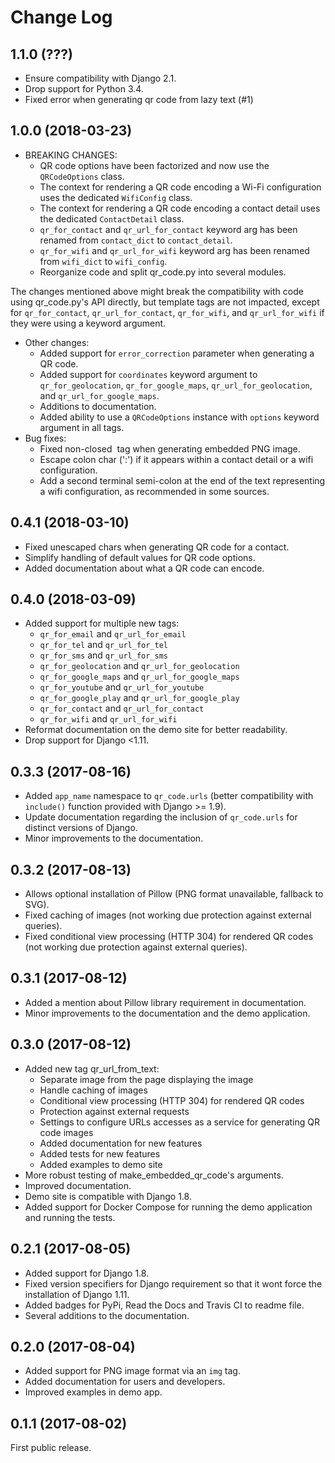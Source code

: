 # Change Log

## 1.1.0 (???)
* Ensure compatibility with Django 2.1.
* Drop support for Python 3.4.
* Fixed error when generating qr code from lazy text (#1)

## 1.0.0 (2018-03-23)
* BREAKING CHANGES:
    * QR code options have been factorized and now use the `QRCodeOptions` class.
    * The context for rendering a QR code encoding a Wi-Fi configuration uses the dedicated `WifiConfig` class.
    * The context for rendering a QR code encoding a contact detail uses the dedicated `ContactDetail` class.
    * `qr_for_contact` and `qr_url_for_contact` keyword arg has been renamed from `contact_dict` to `contact_detail`.
    * `qr_for_wifi` and `qr_url_for_wifi` keyword arg has been renamed from `wifi_dict` to `wifi_config`.
    * Reorganize code and split qr_code.py into several modules.

The changes mentioned above might break the compatibility with code using qr_code.py's API directly, but template tags are not impacted, except for `qr_for_contact`, `qr_url_for_contact`, `qr_for_wifi`, and `qr_url_for_wifi` if they were using a keyword argument.
* Other changes:
    * Added support for `error_correction` parameter when generating a QR code.
    * Added support for `coordinates` keyword argument to `qr_for_geolocation`, `qr_for_google_maps`, `qr_url_for_geolocation`, and `qr_url_for_google_maps`.
    * Additions to documentation.
    * Added ability to use a `QRCodeOptions` instance with `options` keyword argument in all tags.
* Bug fixes:
    * Fixed non-closed <img> tag when generating embedded PNG image.
    * Escape colon char (':') if it appears within a contact detail or a wifi configuration.
    * Add a second terminal semi-colon at the end of the text representing a wifi configuration, as recommended in some sources.

## 0.4.1 (2018-03-10)
* Fixed unescaped chars when generating QR code for a contact.
* Simplify handling of default values for QR code options.
* Added documentation about what a QR code can encode.

## 0.4.0 (2018-03-09)
* Added support for multiple new tags:
    * `qr_for_email` and `qr_url_for_email`
    * `qr_for_tel` and `qr_url_for_tel`
    * `qr_for_sms` and `qr_url_for_sms`
    * `qr_for_geolocation` and `qr_url_for_geolocation`
    * `qr_for_google_maps` and `qr_url_for_google_maps`
    * `qr_for_youtube` and `qr_url_for_youtube`
    * `qr_for_google_play` and `qr_url_for_google_play`
    * `qr_for_contact` and `qr_url_for_contact`
    * `qr_for_wifi` and `qr_url_for_wifi`
* Reformat documentation on the demo site for better readability.
* Drop support for Django <1.11.

## 0.3.3 (2017-08-16)
* Added `app_name` namespace to `qr_code.urls` (better compatibility with `include()` function provided with Django >= 1.9).
* Update documentation regarding the inclusion of `qr_code.urls` for distinct versions of Django.
* Minor improvements to the documentation.

## 0.3.2 (2017-08-13)
* Allows optional installation of Pillow (PNG format unavailable, fallback to SVG).
* Fixed caching of images (not working due protection against external queries).
* Fixed conditional view processing (HTTP 304) for rendered QR codes (not working due protection against external queries).

## 0.3.1 (2017-08-12)
* Added a mention about Pillow library requirement in documentation.
* Minor improvements to the documentation and the demo application.

## 0.3.0 (2017-08-12)
* Added new tag qr_url_from_text:
    * Separate image from the page displaying the image
    * Handle caching of images
    * Conditional view processing (HTTP 304) for rendered QR codes
    * Protection against external requests
    * Settings to configure URLs accesses as a service for generating QR code images
    * Added documentation for new features
    * Added tests for new features
    * Added examples to demo site
* More robust testing of make_embedded_qr_code's arguments.
* Improved documentation.
* Demo site is compatible with Django 1.8.
* Added support for Docker Compose for running the demo application and running the tests.

## 0.2.1 (2017-08-05)
* Added support for Django 1.8.
* Fixed version specifiers for Django requirement so that it wont force the installation of Django 1.11.
* Added badges for PyPi, Read the Docs and Travis CI to readme file.
* Several additions to the documentation.

## 0.2.0 (2017-08-04)
* Added support for PNG image format via an `img` tag.
* Added documentation for users and developers.
* Improved examples in demo app.

## 0.1.1 (2017-08-02)
First public release.
